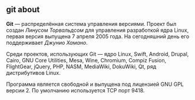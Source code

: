 ## git about

**Git** — распределённая система управления версиями. Проект был создан *Линусом Торвальдсом* для управления разработкой ядра Linux, первая версия выпущена 7 апреля 2005 года. На сегодняшний день его поддерживает *Джунио Хамано*.

Среди проектов, использующих Git — ядро Linux, Swift, Android, Drupal, Cairo, GNU Core Utilities, Mesa, Wine, Chromium, Compiz Fusion, FlightGear, jQuery, PHP, NASM, MediaWiki, DokuWiki, Qt, ряд дистрибутивов Linux.

Программа является свободной и выпущена под лицензией GNU GPL версии 2. По умолчанию используется TCP порт 9418.